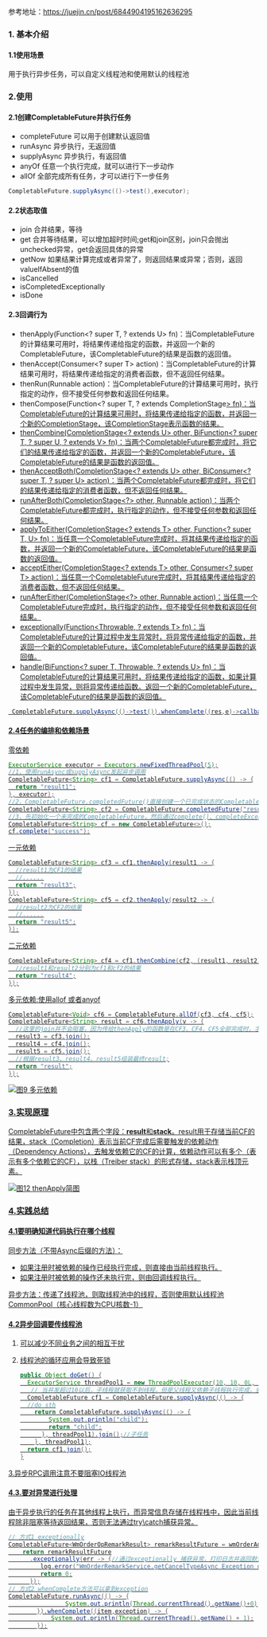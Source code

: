 参考地址：https://juejin.cn/post/6844904195162636295

### 1. 基本介绍

#### 1.1使用场景

用于执行异步任务，可以自定义线程池和使用默认的线程池



### 2.使用

#### 2.1创建CompletableFuture并执行任务

- completeFuture 可以用于创建默认返回值
- runAsync 异步执行，无返回值
- supplyAsync 异步执行，有返回值
- anyOf 任意一个执行完成，就可以进行下一步动作
- allOf 全部完成所有任务，才可以进行下一步任务

```java
CompletableFuture.supplyAsync(()->test(),executor);
```

#### 2.2状态取值

- join 合并结果，等待
- get 合并等待结果，可以增加超时时间;get和join区别，join只会抛出unchecked异常，get会返回具体的异常
- getNow 如果结果计算完成或者异常了，则返回结果或异常；否则，返回valueIfAbsent的值
- isCancelled
- isCompletedExceptionally
- isDone

#### 2.3回调行为

- thenApply(Function<? super T, ? extends U> fn)：当CompletableFuture的计算结果可用时，将结果传递给指定的函数，并返回一个新的CompletableFuture，该CompletableFuture的结果是函数的返回值。
- thenAccept(Consumer<? super T> action)：当CompletableFuture的计算结果可用时，将结果传递给指定的消费者函数，但不返回任何结果。
- thenRun(Runnable action)：当CompletableFuture的计算结果可用时，执行指定的动作，但不接受任何参数和返回任何结果。
- thenCompose(Function<? super T, ? extends CompletionStage<U>> fn)：当CompletableFuture的计算结果可用时，将结果传递给指定的函数，并返回一个新的CompletionStage，该CompletionStage表示函数的结果。
- thenCombine(CompletionStage<? extends U> other, BiFunction<? super T, ? super U, ? extends V> fn)：当两个CompletableFuture都完成时，将它们的结果传递给指定的函数，并返回一个新的CompletableFuture，该CompletableFuture的结果是函数的返回值。
- thenAcceptBoth(CompletionStage<? extends U> other, BiConsumer<? super T, ? super U> action)：当两个CompletableFuture都完成时，将它们的结果传递给指定的消费者函数，但不返回任何结果。
- runAfterBoth(CompletionStage<?> other, Runnable action)：当两个CompletableFuture都完成时，执行指定的动作，但不接受任何参数和返回任何结果。
- applyToEither(CompletionStage<? extends T> other, Function<? super T, U> fn)：当任意一个CompletableFuture完成时，将其结果传递给指定的函数，并返回一个新的CompletableFuture，该CompletableFuture的结果是函数的返回值。
- acceptEither(CompletionStage<? extends T> other, Consumer<? super T> action)：当任意一个CompletableFuture完成时，将其结果传递给指定的消费者函数，但不返回任何结果。
- runAfterEither(CompletionStage<?> other, Runnable action)：当任意一个CompletableFuture完成时，执行指定的动作，但不接受任何参数和返回任何结果。
- exceptionally(Function<Throwable, ? extends T> fn)：当CompletableFuture的计算过程中发生异常时，将异常传递给指定的函数，并返回一个新的CompletableFuture，该CompletableFuture的结果是函数的返回值。
- handle(BiFunction<? super T, Throwable, ? extends U> fn)：当CompletableFuture的计算结果可用时，将结果传递给指定的函数，如果计算过程中发生异常，则将异常传递给函数。返回一个新的CompletableFuture，该CompletableFuture的结果是函数的返回值。

```java
 CompletableFuture.supplyAsync(()->test()).whenComplete((res,e)->callbackMethod())
```

#### 2.4任务的编排和依赖场景

零依赖

```java
ExecutorService executor = Executors.newFixedThreadPool(5);
//1、使用runAsync或supplyAsync发起异步调用
CompletableFuture<String> cf1 = CompletableFuture.supplyAsync(() -> {
  return "result1";
}, executor);
//2、CompletableFuture.completedFuture()直接创建一个已完成状态的CompletableFuture
CompletableFuture<String> cf2 = CompletableFuture.completedFuture("result2");
//3、先初始化一个未完成的CompletableFuture，然后通过complete()、completeExceptionally()，完成该CompletableFuture
CompletableFuture<String> cf = new CompletableFuture<>();
cf.complete("success");
```

一元依赖

```java
CompletableFuture<String> cf3 = cf1.thenApply(result1 -> {
  //result1为CF1的结果
  //......
  return "result3";
});
CompletableFuture<String> cf5 = cf2.thenApply(result2 -> {
  //result2为CF2的结果
  //......
  return "result5";
});
```

二元依赖

```java
CompletableFuture<String> cf4 = cf1.thenCombine(cf2, (result1, result2) -> {
  //result1和result2分别为cf1和cf2的结果
  return "result4";
});
```

多元依赖:使用allof 或者anyof

```java
CompletableFuture<Void> cf6 = CompletableFuture.allOf(cf3, cf4, cf5);
CompletableFuture<String> result = cf6.thenApply(v -> {
  //这里的join并不会阻塞，因为传给thenApply的函数是在CF3、CF4、CF5全部完成时，才会执行 。
  result3 = cf3.join();
  result4 = cf4.join();
  result5 = cf5.join();
  //根据result3、result4、result5组装最终result;
  return "result";
});
```

![图9 多元依赖](https://raw.githubusercontent.com/Lukerf/Java-Docs/master/image/92248abd0a5b11dd36f9ccb1f1233d4e16045.png?token=AHPLFCKRBKULDSVC7ALRDI3FLWSBE)



### 3.实现原理

CompletableFuture中包含两个字段：**result**和**stack**。result用于存储当前CF的结果，stack（Completion）表示当前CF完成后需要触发的依赖动作（Dependency Actions），去触发依赖它的CF的计算，依赖动作可以有多个（表示有多个依赖它的CF），以栈（[Treiber stack](https://en.wikipedia.org/wiki/Treiber_stack)）的形式存储，stack表示栈顶元素。

![图12 thenApply简图](https://raw.githubusercontent.com/Lukerf/Java-Docs/master/image/f45b271b656f3ae243875fcb2af36a1141224.png?token=AHPLFCNANZMLMRWE2C3TMU3FLW3MO)



### 4.实践总结

#### 4.1要明确知道代码执行在哪个线程

同步方法（不带Async后缀的方法）：

- 如果注册时被依赖的操作已经执行完成，则直接由当前线程执行。
- 如果注册时被依赖的操作还未执行完，则由回调线程执行。

异步方法：传递了线程池，则取线程池中的线程，否则使用默认线程池CommonPool（核心线程数为CPU核数-1）



#### 4.2异步回调要传线程池

1. 可以减少不同业务之间的相互干扰

2. 线程池的循环应用会导致死锁

   ```java
   public Object doGet() {
     ExecutorService threadPool1 = new ThreadPoolExecutor(10, 10, 0L, TimeUnit.MILLISECONDS, new ArrayBlockingQueue<>(100));
      // 当并发超过10以后，子线程就获取不到线程，但是父线程又依赖子线程执行完成，会出现循环应用死锁
     CompletableFuture cf1 = CompletableFuture.supplyAsync(() -> {
     //do sth
       return CompletableFuture.supplyAsync(() -> {
           System.out.println("child");
           return "child";
         }, threadPool1).join();//子任务
       }, threadPool1);
     return cf1.join();
   }
   ```

3.异步RPC调用注意不要阻塞IO线程池



#### 4.3.要对异常进行处理

由于异步执行的任务在其他线程上执行，而异常信息存储在线程栈中，因此当前线程除非阻塞等待返回结果，否则无法通过try\catch捕获异常。

```java
// 方式1 exceptionally
CompletableFuture<WmOrderOpRemarkResult> remarkResultFuture = wmOrderAdditionInfoThriftService.findOrderCancelledRemarkByOrderIdAsync(orderId);//业务方法，内部会发起异步rpc调用
    return remarkResultFuture
      .exceptionally(err -> {//通过exceptionally 捕获异常，打印日志并返回默认值
         log.error("WmOrderRemarkService.getCancelTypeAsync Exception orderId={}", orderId, err);
         return 0;
      });
// 方式2 whenComplete方法可以拿到exception
CompletableFuture.runAsync(() -> {
                System.out.println(Thread.currentThread().getName()+0);
        }).whenComplete((item,exception) -> {
            System.out.println(Thread.currentThread().getName() + 1);
        });
```

